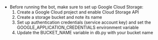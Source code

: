 

- Before running the bot, make sure to set up Google Cloud Storage:
  1. Create a Google Cloud project and enable Cloud Storage API
  2. Create a storage bucket and note its name
  3. Set up authentication credentials (service account key) and set the GOOGLE_APPLICATION_CREDENTIALS environment variable
  4. Update the BUCKET_NAME variable in db.py with your bucket name